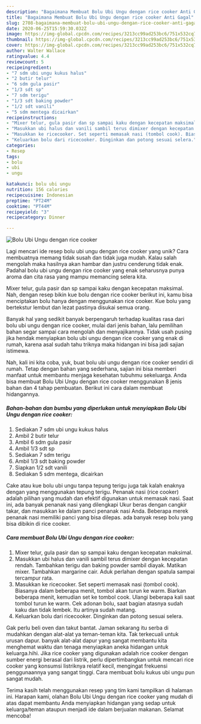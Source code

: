 ```yaml
---
description: "Bagaimana Membuat Bolu Ubi Ungu dengan rice cooker Anti Gagal"
title: "Bagaimana Membuat Bolu Ubi Ungu dengan rice cooker Anti Gagal"
slug: 2708-bagaimana-membuat-bolu-ubi-ungu-dengan-rice-cooker-anti-gagal
date: 2020-06-25T15:59:30.032Z
image: https://img-global.cpcdn.com/recipes/3213cc99ad253bc6/751x532cq70/bolu-ubi-ungu-dengan-rice-cooker-foto-resep-utama.jpg
thumbnail: https://img-global.cpcdn.com/recipes/3213cc99ad253bc6/751x532cq70/bolu-ubi-ungu-dengan-rice-cooker-foto-resep-utama.jpg
cover: https://img-global.cpcdn.com/recipes/3213cc99ad253bc6/751x532cq70/bolu-ubi-ungu-dengan-rice-cooker-foto-resep-utama.jpg
author: Walter Wallace
ratingvalue: 4.4
reviewcount: 5
recipeingredient:
- "7 sdm ubi ungu kukus halus"
- "2 butir telur"
- "6 sdm gula pasir"
- "1/3 sdt sp"
- "7 sdm terigu"
- "1/3 sdt baking powder"
- "1/2 sdt vanili"
- "5 sdm mentega dicairkan"
recipeinstructions:
- "Mixer telur, gula pasir dan sp sampai kaku dengan kecepatan maksimal."
- "Masukkan ubi halus dan vanili sambil terus dimixer dengan kecepatan rendah. Tambahkan terigu dan baking powder sambil diayak. Matikan mixer. Tambahkan margarine cair. Aduk perlahan dengan spatula sampai tercampur rata."
- "Masukkan ke ricecooker. Set seperti memasak nasi (tombol cook). Biasanya dalam beberapa menit, tombol akan turun ke warm. Biarkan beberapa menit, kemudian set ke tombol cook. Ulangi beberapa kali saat tombol turun ke warm. Cek adonan bolu, saat bagian atasnya sudah kaku dan tidak lembek. Itu artinya sudah matang."
- "Keluarkan bolu dari ricecooker. Dinginkan dan potong sesuai selera."
categories:
- Resep
tags:
- bolu
- ubi
- ungu

katakunci: bolu ubi ungu 
nutrition: 156 calories
recipecuisine: Indonesian
preptime: "PT24M"
cooktime: "PT44M"
recipeyield: "3"
recipecategory: Dinner

---
```



![Bolu Ubi Ungu dengan rice cooker](https://img-global.cpcdn.com/recipes/3213cc99ad253bc6/751x532cq70/bolu-ubi-ungu-dengan-rice-cooker-foto-resep-utama.jpg)

Lagi mencari ide resep bolu ubi ungu dengan rice cooker yang unik? Cara membuatnya memang tidak susah dan tidak juga mudah. Kalau salah mengolah maka hasilnya akan hambar dan justru cenderung tidak enak. Padahal bolu ubi ungu dengan rice cooker yang enak seharusnya punya aroma dan cita rasa yang mampu memancing selera kita.

Mixer telur, gula pasir dan sp sampai kaku dengan kecepatan maksimal. Nah, dengan resep bikin kue bolu dengan rice cooker berikut ini, kamu bisa menciptakan bolu hanya dengan menggunakan rice cooker. Kue bolu yang bertekstur lembut dan lezat pastinya disukai semua orang.

Banyak hal yang sedikit banyak berpengaruh terhadap kualitas rasa dari bolu ubi ungu dengan rice cooker, mulai dari jenis bahan, lalu pemilihan bahan segar sampai cara mengolah dan menyajikannya. Tidak usah pusing jika hendak menyiapkan bolu ubi ungu dengan rice cooker yang enak di rumah, karena asal sudah tahu triknya maka hidangan ini bisa jadi sajian istimewa.


Nah, kali ini kita coba, yuk, buat bolu ubi ungu dengan rice cooker sendiri di rumah. Tetap dengan bahan yang sederhana, sajian ini bisa memberi manfaat untuk membantu menjaga kesehatan tubuhmu sekeluarga. Anda bisa membuat Bolu Ubi Ungu dengan rice cooker menggunakan 8 jenis bahan dan 4 tahap pembuatan. Berikut ini cara dalam membuat hidangannya.

<!--inarticleads1-->

##### Bahan-bahan dan bumbu yang diperlukan untuk menyiapkan Bolu Ubi Ungu dengan rice cooker:

1. Sediakan 7 sdm ubi ungu kukus halus
1. Ambil 2 butir telur
1. Ambil 6 sdm gula pasir
1. Ambil 1/3 sdt sp
1. Sediakan 7 sdm terigu
1. Ambil 1/3 sdt baking powder
1. Siapkan 1/2 sdt vanili
1. Sediakan 5 sdm mentega, dicairkan


Cake atau kue bolu ubi ungu tanpa tepung terigu juga tak kalah enaknya dengan yang menggunakan tepung terigu. Penanak nasi (rice cooker) adalah pilihan yang mudah dan efektif digunakan untuk memasak nasi. Saat ini, ada banyak penanak nasi yang dilengkapi Ukur beras dengan cangkir takar, dan masukkan ke dalam panci penanak nasi Anda. Beberapa merek penanak nasi memiliki panci yang bisa dilepas. ada banyak resep bolu yang bisa dibikin di rice cooker. 

<!--inarticleads2-->

##### Cara membuat Bolu Ubi Ungu dengan rice cooker:

1. Mixer telur, gula pasir dan sp sampai kaku dengan kecepatan maksimal.
1. Masukkan ubi halus dan vanili sambil terus dimixer dengan kecepatan rendah. Tambahkan terigu dan baking powder sambil diayak. Matikan mixer. Tambahkan margarine cair. Aduk perlahan dengan spatula sampai tercampur rata.
1. Masukkan ke ricecooker. Set seperti memasak nasi (tombol cook). Biasanya dalam beberapa menit, tombol akan turun ke warm. Biarkan beberapa menit, kemudian set ke tombol cook. Ulangi beberapa kali saat tombol turun ke warm. Cek adonan bolu, saat bagian atasnya sudah kaku dan tidak lembek. Itu artinya sudah matang.
1. Keluarkan bolu dari ricecooker. Dinginkan dan potong sesuai selera.


Gak perlu beli oven dan takut bantat. Jaman sekarang itu serba di mudahkan dengan alat-alat ya teman-teman kita. Tak terkecuali untuk urusan dapur. banyak alat-alat dapur yang sangat membantu kita menghemat waktu dan tenaga menyiapkan aneka hidangan untuk keluarga.hihi. Jika rice cooker yang digunakan adalah rice cooker dengan sumber energi berasal dari listrik, perlu dipertimbangkan untuk mencari rice cooker yang konsumsi listriknya relatif kecil, mengingat frekuensi penggunaannya yang sangat tinggi. Cara membuat bolu kukus ubi ungu pun sangat mudah. 

Terima kasih telah menggunakan resep yang tim kami tampilkan di halaman ini. Harapan kami, olahan Bolu Ubi Ungu dengan rice cooker yang mudah di atas dapat membantu Anda menyiapkan hidangan yang sedap untuk keluarga/teman ataupun menjadi ide dalam berjualan makanan. Selamat mencoba!
